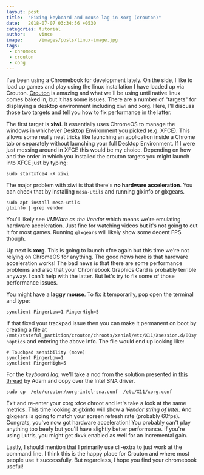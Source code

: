 ```yaml
---
layout: post
title:  "Fixing keyboard and mouse lag in Xorg (crouton)"
date:   2018-07-07 03:34:56 +0530
categories: tutorial
author:     vince
image:      /images/posts/linux-image.jpg
tags:
 - chromeos
 - crouton
 - xorg
---
```


I've been using a Chromebook for development lately. On the side, I like to load up games and play using the linux installation I have loaded up via Crouton. [Crouton](https://github.com/dnschneid/crouton) is amazing and what we'll be using until native linux comes baked in, but it has some issues. There are a number of "targets" for displaying a desktop environment including xiwi and xorg. Here, I'll discuss those two targets and tell you how to fix performance in the latter.

The first target is **xiwi**. It essentially uses ChromeOS to manage the windows in whichever Desktop Environment you picked (e.g. XFCE). This allows some really neat tricks like launching an application inside a Chrome tab or separately without launching your full Desktop Environment. If I were just messing around in XFCE this would be my choice. Depending on how and the order in which you installed the crouton targets you might launch into XFCE just by typing:

```
sudo startxfce4 -X xiwi
```

The major problem with xiwi is that there's **no hardware acceleration**. You can check that by installing `mesa-utils` and running glxinfo or glxgears.

```
sudo apt install mesa-utils
glxinfo | grep vendor
```

You'll likely see *VMWare as the Vendor* which means we're emulating hardware acceleration. Just fine for watching videos but it's not going to cut it for most games. Running `glxgears` will likely show some decent FPS though.

Up next is **xorg**. This is going to launch xfce again but this time we're not relying on ChromeOS for anything. The good news here is that hardware acceleration works! The bad news is that there are some performance problems and also that your Chromebook Graphics Card is probably terrible anyway. I can't help with the latter. But let's try to fix some of those performance issues.

You might have a **laggy mouse**. To fix it temporarily, pop open the terminal and type:

```
synclient FingerLow=1 FingerHigh=5
```

If that fixed your trackpad issue then you can make it permanent on boot by creating a file at `/mnt/stateful_partition/crouton/chroots/xenial/etc/X11/Xsession.d/80synaptics` and entering the above info. The file would end up looking like:

    # Touchpad sensibility (move)
    synclient FingerLow=1
    synclient FingerHigh=5

For the *keyboard lag*, we'll take a nod from the solution presented in [this thread](https://github.com/dnschneid/crouton/issues/3491#issuecomment-396965306) by Adam and copy over the Intel SNA driver.

```
sudo cp  /etc/crouton/xorg-intel-sna.conf  /etc/X11/xorg.conf
```

Exit and re-enter your xorg xfce chroot and let's take a look at the same metrics. This time looking at glxinfo will show a *Vendor string of Intel*. And glxgears is going to match your screen refresh rate (probably 60fps). Congrats, you've now got hardware acceleration! You probably can't play anything too beefy but you'll have slightly better performance. If you're using Lutris, you might get dxvk enabled as well for an incremental gain.

Lastly, I should mention that I primarily use cli-extra to just work at the command line. I think this is the happy place for Crouton and where most people use it successfully. But regardless, I hope you find your chromebook useful!
